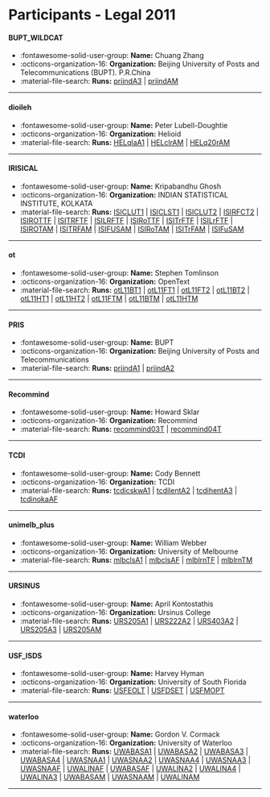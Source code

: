 # Participants - Legal 2011 

#### BUPT_WILDCAT
 - :fontawesome-solid-user-group: **Name:** Chuang Zhang
 - :octicons-organization-16: **Organization:** Beijing University of Posts and Telecommunications (BUPT). P.R.China
 - :material-file-search: **Runs:** [priindA3](./runs.md#priinda3) | [priindAM](./runs.md#priindam)

---
#### dioileh
 - :fontawesome-solid-user-group: **Name:** Peter Lubell-Doughtie
 - :octicons-organization-16: **Organization:** Helioid
 - :material-file-search: **Runs:** [HELqlaA1](./runs.md#helqlaa1) | [HELclrAM](./runs.md#helclram) | [HELq20rAM](./runs.md#helq20ram)

---
#### IRISICAL
 - :fontawesome-solid-user-group: **Name:** Kripabandhu Ghosh
 - :octicons-organization-16: **Organization:** INDIAN STATISTICAL INSTITUTE, KOLKATA
 - :material-file-search: **Runs:** [ISICLUT1](./runs.md#isiclut1) | [ISICLST1](./runs.md#isiclst1) | [ISICLUT2](./runs.md#isiclut2) | [ISIRFCT2](./runs.md#isirfct2) | [ISIROTTF](./runs.md#isirottf) | [ISITRFTF](./runs.md#isitrftf) | [ISILRFTF](./runs.md#isilrftf) | [ISIRoTTF](./runs.md#isirottf) | [ISITrFTF](./runs.md#isitrftf) | [ISILrFTF](./runs.md#isilrftf) | [ISIROTAM](./runs.md#isirotam) | [ISITRFAM](./runs.md#isitrfam) | [ISIFUSAM](./runs.md#isifusam) | [ISIRoTAM](./runs.md#isirotam) | [ISITrFAM](./runs.md#isitrfam) | [ISIFuSAM](./runs.md#isifusam)

---
#### ot
 - :fontawesome-solid-user-group: **Name:** Stephen Tomlinson
 - :octicons-organization-16: **Organization:** OpenText
 - :material-file-search: **Runs:** [otL11BT1](./runs.md#otl11bt1) | [otL11FT1](./runs.md#otl11ft1) | [otL11FT2](./runs.md#otl11ft2) | [otL11BT2](./runs.md#otl11bt2) | [otL11HT1](./runs.md#otl11ht1) | [otL11HT2](./runs.md#otl11ht2) | [otL11FTM](./runs.md#otl11ftm) | [otL11BTM](./runs.md#otl11btm) | [otL11HTM](./runs.md#otl11htm)

---
#### PRIS
 - :fontawesome-solid-user-group: **Name:** BUPT
 - :octicons-organization-16: **Organization:** Beijing University of Posts and Telecommunications
 - :material-file-search: **Runs:** [priindA1](./runs.md#priinda1) | [priindA2](./runs.md#priinda2)

---
#### Recommind
 - :fontawesome-solid-user-group: **Name:** Howard Sklar
 - :octicons-organization-16: **Organization:** Recommind
 - :material-file-search: **Runs:** [recommind03T](./runs.md#recommind03t) | [recommind04T](./runs.md#recommind04t)

---
#### TCDI
 - :fontawesome-solid-user-group: **Name:** Cody Bennett
 - :octicons-organization-16: **Organization:** TCDI
 - :material-file-search: **Runs:** [tcdicskwA1](./runs.md#tcdicskwa1) | [tcdilentA2](./runs.md#tcdilenta2) | [tcdihentA3](./runs.md#tcdihenta3) | [tcdinokaAF](./runs.md#tcdinokaaf)

---
#### unimelb_plus
 - :fontawesome-solid-user-group: **Name:** William Webber
 - :octicons-organization-16: **Organization:** University of Melbourne
 - :material-file-search: **Runs:** [mlbclsA1](./runs.md#mlbclsa1) | [mlbclsAF](./runs.md#mlbclsaf) | [mlblrnTF](./runs.md#mlblrntf) | [mlblrnTM](./runs.md#mlblrntm)

---
#### URSINUS
 - :fontawesome-solid-user-group: **Name:** April Kontostathis
 - :octicons-organization-16: **Organization:** Ursinus College
 - :material-file-search: **Runs:** [URS205A1](./runs.md#urs205a1) | [URS222A2](./runs.md#urs222a2) | [URS403A2](./runs.md#urs403a2) | [URS205A3](./runs.md#urs205a3) | [URS205AM](./runs.md#urs205am)

---
#### USF_ISDS
 - :fontawesome-solid-user-group: **Name:** Harvey Hyman
 - :octicons-organization-16: **Organization:** University of South Florida
 - :material-file-search: **Runs:** [USFEOLT](./runs.md#usfeolt) | [USFDSET](./runs.md#usfdset) | [USFMOPT](./runs.md#usfmopt)

---
#### waterloo
 - :fontawesome-solid-user-group: **Name:** Gordon V. Cormack
 - :octicons-organization-16: **Organization:** University of Waterloo
 - :material-file-search: **Runs:** [UWABASA1](./runs.md#uwabasa1) | [UWABASA2](./runs.md#uwabasa2) | [UWABASA3](./runs.md#uwabasa3) | [UWABASA4](./runs.md#uwabasa4) | [UWASNAA1](./runs.md#uwasnaa1) | [UWASNAA2](./runs.md#uwasnaa2) | [UWASNAA4](./runs.md#uwasnaa4) | [UWASNAA3](./runs.md#uwasnaa3) | [UWASNAAF](./runs.md#uwasnaaf) | [UWALINAF](./runs.md#uwalinaf) | [UWABASAF](./runs.md#uwabasaf) | [UWALINA2](./runs.md#uwalina2) | [UWALINA4](./runs.md#uwalina4) | [UWALINA3](./runs.md#uwalina3) | [UWABASAM](./runs.md#uwabasam) | [UWASNAAM](./runs.md#uwasnaam) | [UWALINAM](./runs.md#uwalinam)

---

